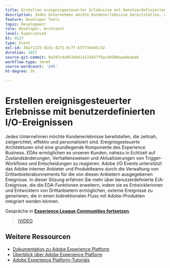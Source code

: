 ```yaml
---
title: Erstellen ereignisgesteuerter Erlebnisse mit benutzerdefinierten I/O-Ereignissen
description: Jedes Unternehmen möchte Kundenerlebnisse bereitstellen, die zeitnah, zielgerichtet, effektiv und personalisiert sind. Ereignisgesteuerte Architekturen sind eine grundlegende Komponente des Experience Business. EDAs ermöglichen es unseren Kunden, nahezu in Echtzeit auf Zustandsänderungen, Verhaltensweisen und Aktualisierungen von Trigger-Workflows und Entscheidungen zu reagieren. Adobe I/O Events unterstützt das Adobe interner Anbieter und Produktteams durch die Verwaltung von Drittanbieterabonnements für die von diesen Anbietern ausgegebenen Ereignisse. In dieser Sitzung erfahren Sie mehr über benutzerdefinierte E/A-Ereignisse, die die EDA-Funktionen erweitern, indem sie es Entwicklerinnen und Entwicklern von Drittanbietern ermöglichen, externe Ereignisse zu generieren, die in einen bidirektionalen Fluss mit Adobe-Produkten integriert werden können.
feature: Developer Tools
topic: Development
role: Developer, Architect
level: Experienced
kt: 9137
type: Event
exl-id: 38a71125-d161-4271-8c7f-b57734e45c32
duration: 1657
source-git-commit: 9a297cda953d4414131657f9ac84580aea0eabeb
workflow-type: tm+mt
source-wordcount: '245'
ht-degree: 5%

---
```


# Erstellen ereignisgesteuerter Erlebnisse mit benutzerdefinierten I/O-Ereignissen

Jedes Unternehmen möchte Kundenerlebnisse bereitstellen, die zeitnah, zielgerichtet, effektiv und personalisiert sind. Ereignisgesteuerte Architekturen sind eine grundlegende Komponente des Experience Business. EDAs ermöglichen es unseren Kunden, nahezu in Echtzeit auf Zustandsänderungen, Verhaltensweisen und Aktualisierungen von Trigger-Workflows und Entscheidungen zu reagieren. Adobe I/O Events unterstützt das Adobe interner Anbieter und Produktteams durch die Verwaltung von Drittanbieterabonnements für die von diesen Anbietern ausgegebenen Ereignisse. In dieser Sitzung erfahren Sie mehr über benutzerdefinierte E/A-Ereignisse, die die EDA-Funktionen erweitern, indem sie es Entwicklerinnen und Entwicklern von Drittanbietern ermöglichen, externe Ereignisse zu generieren, die in einen bidirektionalen Fluss mit Adobe-Produkten integriert werden können.

Gespräche in **[Experience League Communities fortsetzen](https://adobe.ly/3kXfjdx).**

>[!VIDEO](https://video.tv.adobe.com/v/337616/?quality=12&learn=on&hidetitle=true)

## Weitere Ressourcen

- [Dokumentation zu Adobe Experience Platform](https://experienceleague.adobe.com/docs/experience-platform.html?lang=de)
- [Überblick über Adobe Experience Platform](https://experienceleague.adobe.com/docs/experience-platform/landing/home.html?lang=de)
- [Adobe Experience Platform-Tutorials](https://experienceleague.adobe.com/docs/platform-learn/tutorials/overview.html?lang=de)
